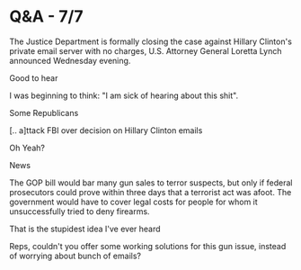 # Q&A - 7/7

The Justice Department is formally closing the case against Hillary Clinton's private email server with no charges, U.S. Attorney General Loretta Lynch announced Wednesday evening.

Good to hear

I was beginning to think: "I am sick of hearing about this shit".

Some Republicans 

[.. a]ttack FBI over decision on Hillary Clinton emails

Oh Yeah?

News

The GOP bill would bar many gun sales to terror suspects, but only if federal prosecutors could prove within three days that a terrorist act was afoot. The government would have to cover legal costs for people for whom it unsuccessfully tried to deny firearms.

That is the stupidest idea I've ever heard

Reps, couldn't you offer some working solutions for this gun issue, instead of worrying about bunch of emails?













